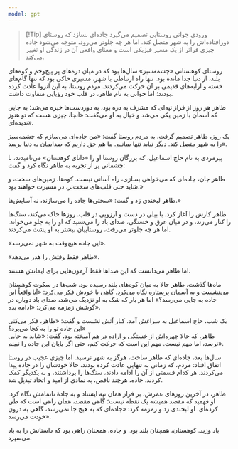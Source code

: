 ```yaml
---
model: gpt
---
```


> [!Tip] ورودی
> جوانی روستایی تصمیم می‌گیرد جاده‌ای بسازد که روستای دورافتاده‌اش را به شهر متصل کند. اما هر چه جلوتر می‌رود، متوجه می‌شود جاده چیزی فراتر از یک مسیر فیزیکی است و معنای واقعی آن در زندگی او تغییر می‌کند.

روستای کوهستانی «چشمه‌سبز» سال‌ها بود که در میان دره‌های پر پیچ‌وخم و کوه‌های بلند، از دنیا جدا مانده بود. تنها راه ارتباطی با شهر، مسیری خاکی بود که تنها گام‌های خسته و ارابه‌های قدیمی بر آن حرکت می‌کردند. مردم روستا، به این انزوا عادت کرده بودند؛ اما جوانی به نام طاهر، در قلب خود رؤیایی متفاوت داشت.

طاهر هر روز از فراز تپه‌ای که مشرف به دره بود، به دوردست‌ها خیره می‌شد؛ به جایی که آسمان با زمین یکی می‌شد و خیال به او می‌گفت: «آنجا، چیزی هست که تو هنوز ندیده‌ای».

یک روز، طاهر تصمیم گرفت. به مردم روستا گفت: «من جاده‌ای می‌سازم که چشمه‌سبز را به شهر متصل کند. دیگر نباید تنها بمانیم. ما هم حق داریم که صدایمان به دنیا برسد».

پیرمردی به نام حاج اسماعیل، که بزرگان روستا او را «دانای کوهستان» می‌نامیدند، با چشمانی پر از تجربه به طاهر نگاه کرد و گفت:

طاهر جان، جاده‌ای که می‌خواهی بسازی، راه آسانی نیست. کوه‌ها، زمین‌های سخت، و شاید حتی قلب‌های سخت‌تر، در مسیرت خواهند بود.»

طاهر لبخندی زد و گفت: «سختی‌ها جاده را می‌سازند، نه آسایش‌ها.»

طاهر کارش را آغاز کرد. با بیلی در دست و آرزویی در قلب. روزها خاک می‌کند، سنگ‌ها را کنار می‌زند، و در میان عرق و خستگی، صدای باد را می‌شنید که او را به جلو می‌خواند. اما هر چه جلوتر می‌رفت، روستاییان بیشتر به او پشت می‌کردند.

«این جاده هیچ‌وقت به شهر نمی‌رسد».

«طاهر فقط وقتش را هدر می‌دهد».

اما طاهر می‌دانست که این صداها فقط آزمون‌هایی برای ایمانش هستند.

ماه‌ها گذشت. طاهر حالا به میان کوه‌های بلند رسیده بود. شب‌ها در سکوت کوهستان می‌نشست و به آسمان پرستاره نگاه می‌کرد. گاهی با خودش فکر می‌کرد: «آیا واقعاً این جاده به جایی می‌رسد؟» اما هر بار که شک به او نزدیک می‌شد، صدای باد دوباره در گوشش زمزمه می‌کرد: «ادامه بده».

یک شب، حاج اسماعیل به سراغش آمد. کنار آتش نشست و گفت: «طاهر، فکر می‌کنی این جاده تو را به کجا می‌برد؟»  
طاهر، که حالا چهره‌اش از خستگی و اراده در هم آمیخته بود، گفت: «شاید به جایی نرسد، اما مهم نیست. مهم این است که حرکت کنم، حتی اگر پایان این جاده را نبینم».

سال‌ها بعد، جاده‌ای که طاهر ساخت، هرگز به شهر نرسید. اما چیزی عجیب در روستا اتفاق افتاد: مردم، که زمانی به تنهایی عادت کرده بودند، حالا خودشان را در جاده پیدا می‌کردند. هر کدام قسمتی از آن را ادامه دادند، سنگ‌ها را برداشتند، و به یکدیگر کمک کردند. جاده، هرچند ناقص، به نمادی از امید و اتحاد تبدیل شد.

طاهر، در آخرین روزهای عمرش، بر فراز همان تپه ایستاد و به جادهٔ ناتمامش نگاه کرد. او فهمید که مقصد همیشه یک نقطه نیست؛ گاهی مقصد، همان راهی است که طی کرده‌ای. او لبخندی زد و زمزمه کرد: «جاده‌ای که به هیچ جا نمی‌رسد، گاهی به درون خودت می‌رسد».

باد وزید. کوهستان، همچنان بلند بود. و جاده، همچنان راهی بود که داستانش را به باد می‌سپرد.